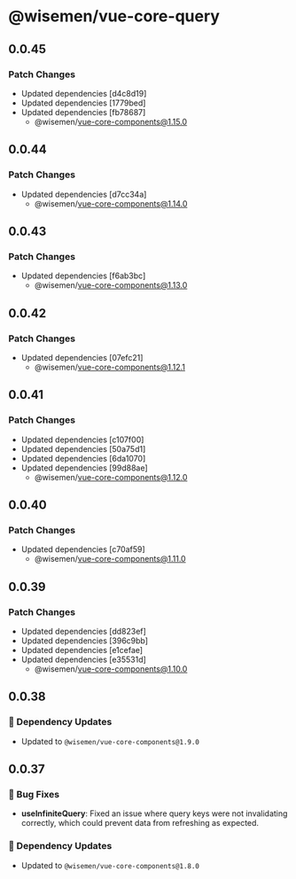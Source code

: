 # @wisemen/vue-core-query

## 0.0.45

### Patch Changes

- Updated dependencies [d4c8d19]
- Updated dependencies [1779bed]
- Updated dependencies [fb78687]
  - @wisemen/vue-core-components@1.15.0

## 0.0.44

### Patch Changes

- Updated dependencies [d7cc34a]
  - @wisemen/vue-core-components@1.14.0

## 0.0.43

### Patch Changes

- Updated dependencies [f6ab3bc]
  - @wisemen/vue-core-components@1.13.0

## 0.0.42

### Patch Changes

- Updated dependencies [07efc21]
  - @wisemen/vue-core-components@1.12.1

## 0.0.41

### Patch Changes

- Updated dependencies [c107f00]
- Updated dependencies [50a75d1]
- Updated dependencies [6da1070]
- Updated dependencies [99d88ae]
  - @wisemen/vue-core-components@1.12.0

## 0.0.40

### Patch Changes

- Updated dependencies [c70af59]
  - @wisemen/vue-core-components@1.11.0

## 0.0.39

### Patch Changes

- Updated dependencies [dd823ef]
- Updated dependencies [396c9bb]
- Updated dependencies [e1cefae]
- Updated dependencies [e35531d]
  - @wisemen/vue-core-components@1.10.0

## 0.0.38

### 🔗 Dependency Updates

- Updated to `@wisemen/vue-core-components@1.9.0`

## 0.0.37

### 🐞 Bug Fixes

- **useInfiniteQuery**: Fixed an issue where query keys were not invalidating correctly, which could prevent data from refreshing as expected.

### 🔗 Dependency Updates

- Updated to `@wisemen/vue-core-components@1.8.0`
